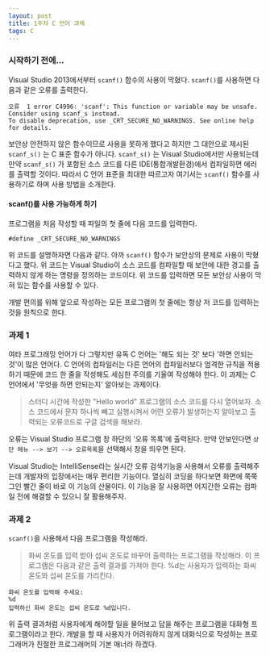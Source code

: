 ```yaml
---
layout: post
title: 1주차 C 언어 과제
tags: C
---
```


### 시작하기 전에...

Visual Studio 2013에서부터 ```scanf()``` 함수의 사용이 막혔다. ```scanf()```를 사용하면 다음과 같은 오류를 출력한다.

	오류	1 error C4996: 'scanf': This function or variable may be unsafe.
	Consider using scanf_s instead.
	To disable deprecation, use _CRT_SECURE_NO_WARNINGS. See online help for details.

보안상 안전하지 않은 함수이므로 사용을 못하게 했다고 하지만 그 대안으로 제시된 ```scanf_s()``` 는 C 표준 함수가 아니다. ```scanf_s()``` 는 Visual Studio에서만 사용되는데 만약 ```scanf_s()``` 가 포함된 소스 코드를 다른 IDE(통합개발환경)에서 컴파일하면 에러를 출력할 것이다. 따라서 C 언어 표준을 최대한 따르고자 여기서는 ```scanf()``` 함수를 사용하기로 하며 사용 방법을 소개한다.

#### scanf()를 사용 가능하게 하기

프로그램을 처음 작성할 때 파일의 첫 줄에 다음 코드를 입력한다.

```
#define _CRT_SECURE_NO_WARNINGS
```

위 코드를 설명하자면 다음과 같다. 아까 ```scanf()``` 함수가 보안상의 문제로 사용이 막혔다고 했다. 위 코드는 Visual Studio이 소스 코드를 컴파일할 때 보안에 대한 경고를 출력하지 않게 하는 명령을 정의하는 코드이다. 위 코드를 입력하면 모든 보안상 사용이 막혀 있는 함수를 사용할 수 있다.

개발 편의를 위해 앞으로 작성하는 모든 프로그램의 첫 줄에는 항상 저 코드를 입력하는 것을 원칙으로 한다.

### 과제 1

여타 프로그래밍 언어가 다 그렇지만 유독 C 언어는 '해도 되는 것' 보다 '하면 안되는 것'이 많은 언어다. C 언어의 컴파일러는 다른 언어의 컴파일러보다 엄격한 규칙을 적용하기 때문에 코드 한 줄을 작성해도 세심한 주의를 기울여 작성해야 한다. 이 과제는 C 언어에서 '무엇을 하면 안되는지' 알아보는 과제이다.

> 스터디 시간에 작성한 "Hello world" 프로그램의 소스 코드를 다시 열어보자. 소스 코드에서 문자 하나씩 빼고 실행시켜서 어떤 오류가 발생하는지 알아보고 출력되는 오류코드로 구글 검색을 해보라.

오류는 Visual Studio 프로그램 창 하단의 '오류 목록'에 출력된다. 만약 안보인다면 ```상단 메뉴 --> 보기 --> 오류목록```을 선택해서 창을 띄우면 된다.

Visual Studio는 IntelliSense라는 실시간 오류 검색기능을 사용해서 오류를 출력해주는데 개발자의 입장에서는 매우 편리한 기능이다. 열심히 코딩을 하다보면 화면에 쭉쭉 그인 빨간 줄이 바로 이 기능의 산물이다. 이 기능을 잘 사용하면 어지간한 오류는 컴파일 전에 해결할 수 있으니 잘 활용해주자.

### 과제 2

```scanf()```을 사용해서 다음 프로그램을 작성해라.

> 화씨 온도를 입력 받아 섭씨 온도로 바꾸어 출력하는 프로그램을 작성해라. 이 프로그램은 다음과 같은 출력 결과를 가져야 한다. %d는 사용자가 입력하는 화씨 온도와 섭씨 온도를 가리킨다.

	화씨 온도를 입력해 주세요:
	%d
	입력하신 화씨 온도는 섭씨 온도로 %d입니다.

위 출력 결과처럼 사용자에게 해야할 일을 물어보고 답을 해주는 프로그램을 대화형 프로그램이라고 한다. 개발을 할 때 사용자가 어려워하지 않게 대화식으로 작성하는 프로그래머가 친절한 프로그래머의 기본 매너라 하겠다.